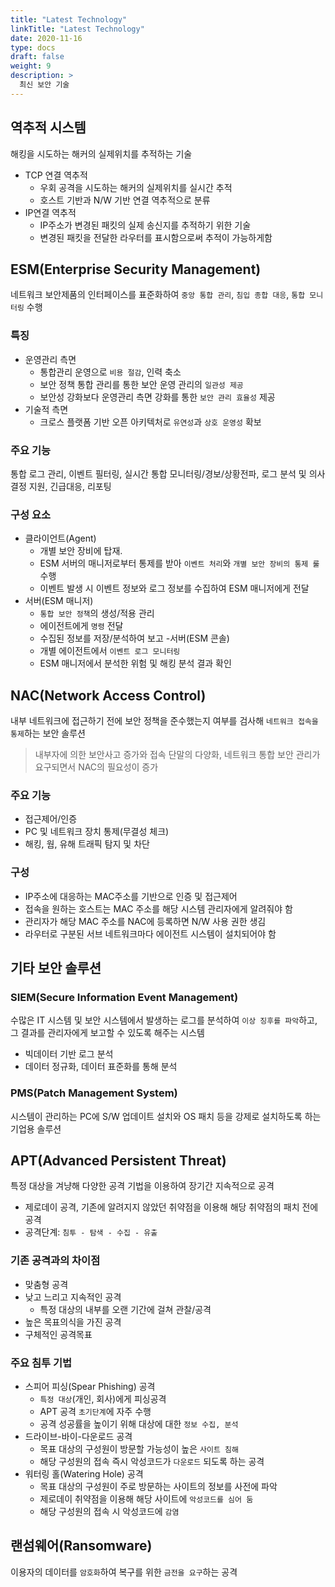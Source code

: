 ```yaml
---
title: "Latest Technology"
linkTitle: "Latest Technology"
date: 2020-11-16
type: docs
draft: false
weight: 9
description: >
  최신 보안 기술
---
```


역추적 시스템
---

해킹을 시도하는 해커의 실제위치를 추적하는 기술

- TCP 연결 역추적
  - 우회 공격을 시도하는 해커의 실제위치를 실시간 추적
  - 호스트 기반과 N/W 기반 연결 역추적으로 분류
- IP연결 역추적
  - IP주소가 변경된 패킷의 실제 송신지를 추적하기 위한 기술
  - 변경된 패킷을 전달한 라우터를 표시함으로써 추적이 가능하게함

ESM(Enterprise Security Management)
---

네트워크 보안제품의 인터페이스를 표준화하여 `중앙 통합 관리`, `침입 종합 대응`, `통합 모니터링` 수행

### 특징

- 운영관리 측면
  - 통합관리 운영으로 `비용 절감`, 인력 축소
  - 보안 정책 통합 관리를 통한 보안 운영 관리의 `일관성 제공`
  - 보안성 강화보다 운영관리 측면 강화를 통한 `보안 관리 효율성` 제공
- 기술적 측면
  - 크로스 플랫폼 기반 오픈 아키텍처로 `유연성`과 `상호 운영성` 확보

### 주요 기능

통합 로그 관리, 이벤트 필터링, 실시간 통합 모니터링/경보/상황전파, 로그 분석 및 의사결정 지원, 긴급대응, 리포팅

### 구성 요소

- 클라이언트(Agent)
  - 개별 보안 장비에 탑재.
  - ESM 서버의 매니저로부터 통제를 받아 `이벤트 처리`와 `개별 보안 장비의 통제 룰` 수행
  - 이벤트 발생 시 이벤트 정보와 로그 정보를 수집하여 ESM 매니저에게 전달
- 서버(ESM 매니저)
  - `통합 보안 정책`의 생성/적용 관리
  - 에이전트에게 `명령` 전달
  - 수집된 정보를 저장/분석하여 보고
-서버(ESM 콘솔)
  - 개별 에이전트에서 `이벤트 로그 모니터링`
  - ESM 매니저에서 분석한 위험 및 해킹 분석 결과 확인

NAC(Network Access Control)
---

내부 네트워크에 접근하기 전에 보안 정책을 준수했는지 여부를 검사해 `네트워크 접속을 통제`하는 보안 솔루션

> 내부자에 의한 보안사고 증가와 접속 단말의 다양화, 네트워크 통합 보안 관리가 요구되면서 NAC의 필요성이 증가

### 주요 기능

- 접근제어/인증
- PC 및 네트워크 장치 통제(무결성 체크)
- 해킹, 웜, 유해 트래픽 탐지 및 차단

### 구성

- IP주소에 대응하는 MAC주소를 기반으로 인증 및 접근제어
- 접속을 원하는 호스트는 MAC 주소를 해당 시스템 관리자에게 알려줘야 함
- 관리자가 해당 MAC 주소를 NAC에 등록하면 N/W 사용 권한 생김
- 라우터로 구분된 서브 네트워크마다 에이전트 시스템이 설치되어야 함

기타 보안 솔루션
---

### SIEM(Secure Information Event Management)

수많은 IT 시스템 및 보안 시스템에서 발생하는 로그를 분석하여 `이상 징후를 파악`하고, 그 결과를 관리자에게 보고할 수 있도록 해주는 시스템

- 빅데이터 기반 로그 분석
- 데이터 정규화, 데이터 표준화를 통해 분석

### PMS(Patch Management System)

시스템이 관리하는 PC에 S/W 업데이트 설치와 OS 패치 등을 강제로 설치하도록 하는 기업용 솔루션

APT(Advanced Persistent Threat)
---

특정 대상을 겨냥해 다양한 공격 기법을 이용하여 장기간 지속적으로 공격

- 제로데이 공격, 기존에 알려지지 않았던 취약점을 이용해 해당 취약점의 패치 전에 공격
- 공격단계:  `침투 - 탐색 - 수집 - 유출`

### 기존 공격과의 차이점
  
- 맞춤형 공격
- 낮고 느리고 지속적인 공격
  - 특정 대상의 내부를 오랜 기간에 걸쳐 관찰/공격
- 높은 목표의식을 가진 공격
- 구체적인 공격목표

### 주요 침투 기법

- 스피어 피싱(Spear Phishing) 공격
  - `특정 대상`(개인, 회사)에게 피싱공격
  - APT 공격 `초기단계`에 자주 수행
  - 공격 성공률을 높이기 위해 대상에 대한 `정보 수집, 분석`
- 드라이브-바이-다운로드 공격
  - 목표 대상의 구성원이 방문할 가능성이 높은 `사이트 침해`
  - 해당 구성원의 접속 즉시 악성코드가 `다운로드` 되도록 하는 공격
- 워터링 홀(Watering Hole) 공격
  - 목표 대상의 구성원이 주로 방문하는 사이트의 정보를 사전에 파악
  - 제로데이 취약점을 이용해 해당 사이트에 `악성코드를 심어 둠`
  - 해당 구성원의 접속 시 악성코드에 `감염`

랜섬웨어(Ransomware)
---

이용자의 데이터를 `암호화`하여 복구를 위한 `금전을 요구`하는 공격
